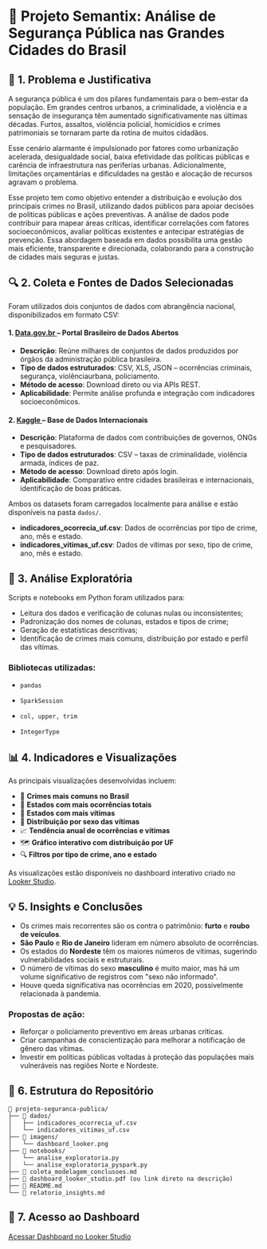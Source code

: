 # 🚨 Projeto Semantix: Análise de Segurança Pública nas Grandes Cidades do Brasil

## 🤩 1. Problema e Justificativa

A segurança pública é um dos pilares fundamentais para o bem-estar da população. Em grandes centros urbanos, a criminalidade, a violência e a sensação de insegurança têm aumentado significativamente nas últimas décadas. Furtos, assaltos, violência policial, homicídios e crimes patrimoniais se tornaram parte da rotina de muitos cidadãos.

Esse cenário alarmante é impulsionado por fatores como urbanização acelerada, desigualdade social, baixa efetividade das políticas públicas e carência de infraestrutura nas periferias urbanas. Adicionalmente, limitações orçamentárias e dificuldades na gestão e alocação de recursos agravam o problema.

Esse projeto tem como objetivo entender a distribuição e evolução dos principais crimes no Brasil, utilizando dados públicos para apoiar decisões de políticas públicas e ações preventivas. A análise de dados pode contribuir para mapear áreas críticas, identificar correlações com fatores socioeconômicos, avaliar políticas existentes e antecipar estratégias de prevenção. Essa abordagem baseada em dados possibilita uma gestão mais eficiente, transparente e direcionada, colaborando para a construção de cidades mais seguras e justas.

## 🔍 2. Coleta e Fontes de Dados Selecionadas

Foram utilizados dois conjuntos de dados com abrangência nacional, disponibilizados em formato CSV:

#### 1. [Data.gov.br ](https://dados.gov.br/home)– Portal Brasileiro de Dados Abertos

- **Descrição**: Reúne milhares de conjuntos de dados produzidos por órgãos da administração pública brasileira.
- **Tipo de dados estruturados**: CSV, XLS, JSON – ocorrências criminais, segurança, violênciaurbana, policiamento.
- **Método de acesso**: Download direto ou via APIs REST.
- **Aplicabilidade**: Permite análise profunda e integração com indicadores socioeconômicos.

#### 2. [Kaggle ](https://www.kaggle.com)– Base de Dados Internacionais

- **Descrição**: Plataforma de dados com contribuições de governos, ONGs e pesquisadores.
- **Tipo de dados estruturados**: CSV – taxas de criminalidade, violência armada, índices de paz.
- **Método de acesso**: Download direto após login.
- **Aplicabilidade**: Comparativo entre cidades brasileiras e internacionais, identificação de boas práticas.

Ambos os datasets foram carregados localmente para análise e estão disponíveis na pasta `dados/`.

- **indicadores_ocorrecia_uf.csv**: Dados de ocorrências por tipo de crime, ano, mês e estado.
- **indicadores_vitimas_uf.csv**: Dados de vítimas por sexo, tipo de crime, ano, mês e estado.

## 💠 3. Análise Exploratória

Scripts e notebooks em Python foram utilizados para:

- Leitura dos dados e verificação de colunas nulas ou inconsistentes;
- Padronização dos nomes de colunas, estados e tipos de crime;
- Geração de estatísticas descritivas;
- Identificação de crimes mais comuns, distribuição por estado e perfil das vítimas.

### Bibliotecas utilizadas:
- `pandas`

- `SparkSession`

- `col, upper, trim`

- `IntegerType`

## 📊 4. Indicadores e Visualizações

As principais visualizações desenvolvidas incluem:

- 📌 **Crimes mais comuns no Brasil**  
- 📌 **Estados com mais ocorrências totais**
- 📌 **Estados com mais vítimas**
- 📌 **Distribuição por sexo das vítimas**
- 📈 **Tendência anual de ocorrências e vítimas**
- 🗺️ **Gráfico interativo com distribuição por UF**
- 🔍 **Filtros por tipo de crime, ano e estado**

As visualizações estão disponíveis no dashboard interativo criado no [Looker Studio](https://lookerstudio.google.com/reporting/88f12e8a-d82b-4521-a21f-819f085874fa).

## 💡 5. Insights e Conclusões

- Os crimes mais recorrentes são os contra o patrimônio: **furto** e **roubo de veículos**.
- **São Paulo** e **Rio de Janeiro** lideram em número absoluto de ocorrências.
- Os estados do **Nordeste** têm os maiores números de vítimas, sugerindo vulnerabilidades sociais e estruturais.
- O número de vítimas do sexo **masculino** é muito maior, mas há um volume significativo de registros com "sexo não informado".
- Houve queda significativa nas ocorrências em 2020, possivelmente relacionada à pandemia.

### Propostas de ação:
- Reforçar o policiamento preventivo em áreas urbanas críticas.
- Criar campanhas de conscientização para melhorar a notificação de gênero das vítimas.
- Investir em políticas públicas voltadas à proteção das populações mais vulneráveis nas regiões Norte e Nordeste.

## 📂 6. Estrutura do Repositório

```
📁 projeto-seguranca-publica/
├── 📁 dados/
│   ├── indicadores_ocorrecia_uf.csv
│   └── indicadores_vitimas_uf.csv
├── 📁 imagens/
│   └── dashboard_looker.png
├── 📁 notebooks/
│   └── analise_exploratoria.py
│   └── analise_exploratoria_pyspark.py
├── 📄 coleta_modelagem_conclusoes.md
├── 🔗 dashboard_looker_studio.pdf (ou link direto na descrição)
├── 📄 README.md
└── 📄 relatorio_insights.md
```

## 🔗 7. Acesso ao Dashboard

[Acessar Dashboard no Looker Studio](https://lookerstudio.google.com/reporting/88f12e8a-d82b-4521-a21f-819f085874fa)